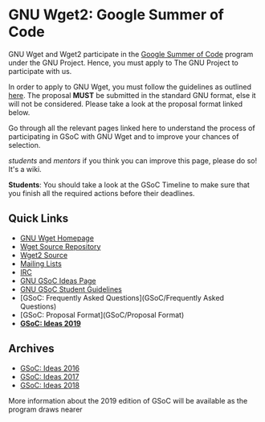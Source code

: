 # GNU Wget2: Google Summer of Code

GNU Wget and Wget2 participate in the [Google Summer of Code](https://summerofcode.withgoogle.com/) program under the GNU Project. Hence, you must apply to The GNU Project to participate with us.

In order to apply to GNU Wget, you must follow the guidelines as outlined [here](https://www.gnu.org/software/soc-projects/guidelines.html). The proposal **MUST** be submitted in the standard GNU format, else it will not be considered. Please take a look at the proposal format linked below.

Go through all the relevant pages linked here to understand the process of participating in GSoC with GNU Wget and to improve your chances of selection.

_students_ and _mentors_ if you think you can improve this page, please do so! It's a wiki.

**Students**: You should take a look at the GSoC Timeline to make sure that you finish all the required actions before their deadlines.

## Quick Links

  * [GNU Wget Homepage](https://www.gnu.org/software/wget/)
  * [Wget Source Repository](https://git.savannah.gnu.org/cgit/wget.git)
  * [Wget2 Source](https://https://gitlab.com/gnuwget/wget2)
  * [Mailing Lists](https://lists.gnu.org/mailman/listinfo/bug-wget)
  * [IRC](irc://chat.freenode.net/wget)
  * [GNU GSoC Ideas Page](http://www.gnu.org/s/soc-projects/ideas.html)
  * [GNU GSoC Student Guidelines](https://www.gnu.org/software/soc-projects/guidelines.html)
  * [GSoC: Frequently Asked Questions](GSoC/Frequently Asked Questions)
  * [GSoC: Proposal Format](GSoC/Proposal Format)
  * **[GSoC: Ideas 2019](https://gitlab.com/gnuwget/wget2/wikis/GSoC/List-of-Projects)**

## Archives

  * [GSoC: Ideas 2016](https://github.com/darnir/wget/wiki/GSoC%3A-Ideas-2016)
  * [GSoC: Ideas 2017](https://gitlab.com/gnuwget/wget2/wikis/GSoC/Project-Archive/GSOC-2017:-List-of-projects)
  * [GSoC: Ideas 2018](https://gitlab.com/gnuwget/wget2/wikis/GSoC/Project-Archive/GSoC-2018:-List-of-Projects)

More information about the 2019 edition of GSoC will be available as the program draws nearer